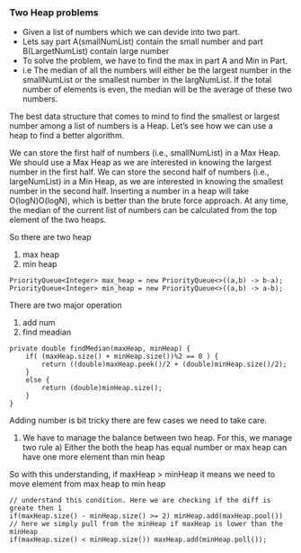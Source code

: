 ### Two Heap problems

- Given a list of numbers which we can devide into two part.
- Lets say part A(smallNumList) contain the small number and part B(LargetNumList) contain large number
- To solve the problem, we have to find the max in part A and Min in Part.
- i.e The median of all the numbers will either be the largest number in the smallNumList or the smallest number in the largNumList. If the total number of elements is even, the median will be the average of these two numbers.

The best data structure that comes to mind to find the smallest or largest number among a list of numbers is a Heap. Let’s see how we can use a heap to find a better algorithm.

We can store the first half of numbers (i.e., smallNumList) in a Max Heap. We should use a Max Heap as we are interested in knowing the largest number in the first half.
We can store the second half of numbers (i.e., largeNumList) in a Min Heap, as we are interested in knowing the smallest number in the second half.
Inserting a number in a heap will take O(logN)O(logN), which is better than the brute force approach.
At any time, the median of the current list of numbers can be calculated from the top element of the two heaps.

So there are two heap

1) max heap
2) min heap
```
PriorityQueue<Integer> max_heap = new PriorityQueue<>((a,b) -> b-a);
PriorityQueue<Integer> min_heap = new PriorityQueue<>((a,b) -> a-b);
```
There are two major operation
1) add num
2) find meadian

```aidl
private double findMedian(maxHeap, minHeap) {
    if( (maxHeap.size() + minHeap.size())%2 == 0 ) {
        return ((double)maxHeap.peek()/2 + (double)minHeap.size()/2);
    }
    else {
        return (double)minHeap.size();
    }
}
```

Adding number is bit tricky there are few cases we need to take care.
1) We have to manage the balance between two heap. For this, we manage two rule
a) Either the both the heap has equal number or max heap can have one more element than min heap

So with this understanding, if maxHeap > minHeap it means we need to move element from max heap to min heap
```aidl
// understand this condition. Here we are checking if the diff is greate then 1
if(maxHeap.size() - minHeap.size() >= 2) minHeap.add(maxHeap.pool())
// here we simply pull from the minHeap if maxHeap is lower than the minHeap
if(maxHeap.size() < minHeap.size()) maxHeap.add(minHeap.poll()); 
```




## 